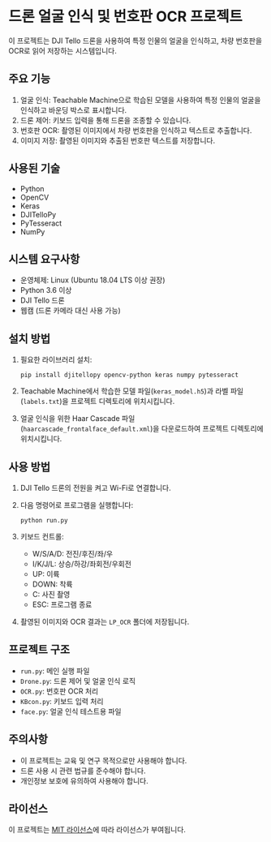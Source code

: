 # 드론 얼굴 인식 및 번호판 OCR 프로젝트

이 프로젝트는 DJI Tello 드론을 사용하여 특정 인물의 얼굴을 인식하고, 차량 번호판을 OCR로 읽어 저장하는 시스템입니다.

## 주요 기능

1. 얼굴 인식: Teachable Machine으로 학습된 모델을 사용하여 특정 인물의 얼굴을 인식하고 바운딩 박스로 표시합니다.
2. 드론 제어: 키보드 입력을 통해 드론을 조종할 수 있습니다.
3. 번호판 OCR: 촬영된 이미지에서 차량 번호판을 인식하고 텍스트로 추출합니다.
4. 이미지 저장: 촬영된 이미지와 추출된 번호판 텍스트를 저장합니다.

## 사용된 기술

- Python
- OpenCV
- Keras
- DJITelloPy
- PyTesseract
- NumPy

## 시스템 요구사항

- 운영체제: Linux (Ubuntu 18.04 LTS 이상 권장)
- Python 3.6 이상
- DJI Tello 드론
- 웹캠 (드론 카메라 대신 사용 가능)

## 설치 방법

1. 필요한 라이브러리 설치:
   ```
   pip install djitellopy opencv-python keras numpy pytesseract
   ```

2. Teachable Machine에서 학습한 모델 파일(`keras_model.h5`)과 라벨 파일(`labels.txt`)을 프로젝트 디렉토리에 위치시킵니다.

3. 얼굴 인식을 위한 Haar Cascade 파일(`haarcascade_frontalface_default.xml`)을 다운로드하여 프로젝트 디렉토리에 위치시킵니다.

## 사용 방법

1. DJI Tello 드론의 전원을 켜고 Wi-Fi로 연결합니다.

2. 다음 명령어로 프로그램을 실행합니다:
   ```
   python run.py
   ```

3. 키보드 컨트롤:
   - W/S/A/D: 전진/후진/좌/우
   - I/K/J/L: 상승/하강/좌회전/우회전
   - UP: 이륙
   - DOWN: 착륙
   - C: 사진 촬영
   - ESC: 프로그램 종료

4. 촬영된 이미지와 OCR 결과는 `LP_OCR` 폴더에 저장됩니다.

## 프로젝트 구조

- `run.py`: 메인 실행 파일
- `Drone.py`: 드론 제어 및 얼굴 인식 로직
- `OCR.py`: 번호판 OCR 처리
- `KBcon.py`: 키보드 입력 처리
- `face.py`: 얼굴 인식 테스트용 파일

## 주의사항

- 이 프로젝트는 교육 및 연구 목적으로만 사용해야 합니다.
- 드론 사용 시 관련 법규를 준수해야 합니다.
- 개인정보 보호에 유의하여 사용해야 합니다.

## 라이선스

이 프로젝트는 [MIT 라이선스](https://opensource.org/licenses/MIT)에 따라 라이선스가 부여됩니다.
